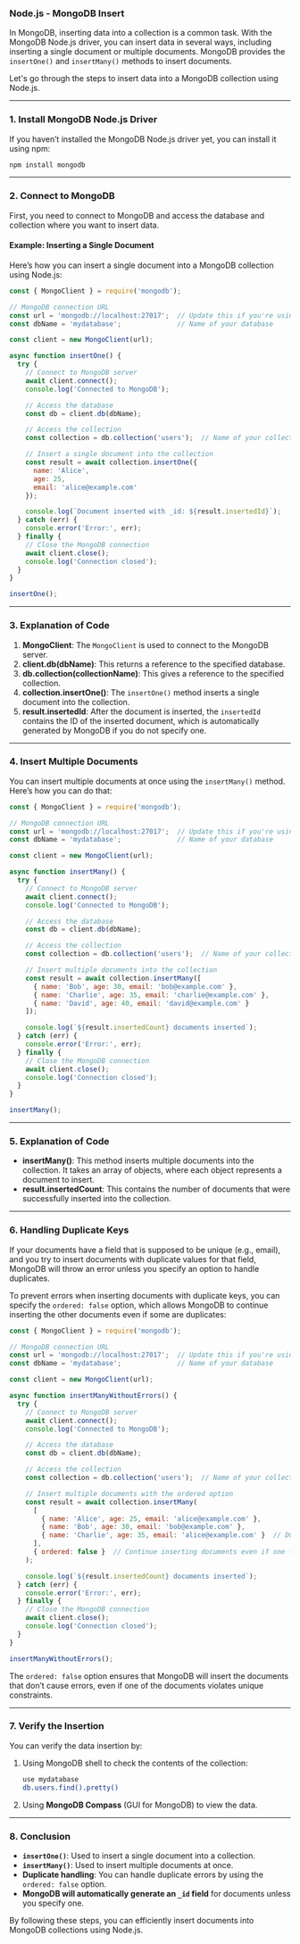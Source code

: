 ### **Node.js - MongoDB Insert**

In MongoDB, inserting data into a collection is a common task. With the MongoDB Node.js driver, you can insert data in several ways, including inserting a single document or multiple documents. MongoDB provides the `insertOne()` and `insertMany()` methods to insert documents.

Let's go through the steps to insert data into a MongoDB collection using Node.js.

---

### **1. Install MongoDB Node.js Driver**

If you haven’t installed the MongoDB Node.js driver yet, you can install it using npm:

```bash
npm install mongodb
```

---

### **2. Connect to MongoDB**

First, you need to connect to MongoDB and access the database and collection where you want to insert data.

#### **Example: Inserting a Single Document**

Here’s how you can insert a single document into a MongoDB collection using Node.js:

```javascript
const { MongoClient } = require('mongodb');

// MongoDB connection URL
const url = 'mongodb://localhost:27017';  // Update this if you're using MongoDB Atlas
const dbName = 'mydatabase';              // Name of your database

const client = new MongoClient(url);

async function insertOne() {
  try {
    // Connect to MongoDB server
    await client.connect();
    console.log('Connected to MongoDB');

    // Access the database
    const db = client.db(dbName);

    // Access the collection
    const collection = db.collection('users');  // Name of your collection

    // Insert a single document into the collection
    const result = await collection.insertOne({
      name: 'Alice',
      age: 25,
      email: 'alice@example.com'
    });

    console.log(`Document inserted with _id: ${result.insertedId}`);
  } catch (err) {
    console.error('Error:', err);
  } finally {
    // Close the MongoDB connection
    await client.close();
    console.log('Connection closed');
  }
}

insertOne();
```

---

### **3. Explanation of Code**

1. **MongoClient**: The `MongoClient` is used to connect to the MongoDB server.
2. **client.db(dbName)**: This returns a reference to the specified database.
3. **db.collection(collectionName)**: This gives a reference to the specified collection.
4. **collection.insertOne()**: The `insertOne()` method inserts a single document into the collection.
5. **result.insertedId**: After the document is inserted, the `insertedId` contains the ID of the inserted document, which is automatically generated by MongoDB if you do not specify one.

---

### **4. Insert Multiple Documents**

You can insert multiple documents at once using the `insertMany()` method. Here’s how you can do that:

```javascript
const { MongoClient } = require('mongodb');

// MongoDB connection URL
const url = 'mongodb://localhost:27017';  // Update this if you're using MongoDB Atlas
const dbName = 'mydatabase';              // Name of your database

const client = new MongoClient(url);

async function insertMany() {
  try {
    // Connect to MongoDB server
    await client.connect();
    console.log('Connected to MongoDB');

    // Access the database
    const db = client.db(dbName);

    // Access the collection
    const collection = db.collection('users');  // Name of your collection

    // Insert multiple documents into the collection
    const result = await collection.insertMany([
      { name: 'Bob', age: 30, email: 'bob@example.com' },
      { name: 'Charlie', age: 35, email: 'charlie@example.com' },
      { name: 'David', age: 40, email: 'david@example.com' }
    ]);

    console.log(`${result.insertedCount} documents inserted`);
  } catch (err) {
    console.error('Error:', err);
  } finally {
    // Close the MongoDB connection
    await client.close();
    console.log('Connection closed');
  }
}

insertMany();
```

---

### **5. Explanation of Code**

- **insertMany()**: This method inserts multiple documents into the collection. It takes an array of objects, where each object represents a document to insert.
- **result.insertedCount**: This contains the number of documents that were successfully inserted into the collection.

---

### **6. Handling Duplicate Keys**

If your documents have a field that is supposed to be unique (e.g., email), and you try to insert documents with duplicate values for that field, MongoDB will throw an error unless you specify an option to handle duplicates.

To prevent errors when inserting documents with duplicate keys, you can specify the `ordered: false` option, which allows MongoDB to continue inserting the other documents even if some are duplicates:

```javascript
const { MongoClient } = require('mongodb');

// MongoDB connection URL
const url = 'mongodb://localhost:27017';  // Update this if you're using MongoDB Atlas
const dbName = 'mydatabase';              // Name of your database

const client = new MongoClient(url);

async function insertManyWithoutErrors() {
  try {
    // Connect to MongoDB server
    await client.connect();
    console.log('Connected to MongoDB');

    // Access the database
    const db = client.db(dbName);

    // Access the collection
    const collection = db.collection('users');  // Name of your collection

    // Insert multiple documents with the ordered option
    const result = await collection.insertMany(
      [
        { name: 'Alice', age: 25, email: 'alice@example.com' },
        { name: 'Bob', age: 30, email: 'bob@example.com' },
        { name: 'Charlie', age: 35, email: 'alice@example.com' }  // Duplicate email
      ],
      { ordered: false }  // Continue inserting documents even if one fails
    );

    console.log(`${result.insertedCount} documents inserted`);
  } catch (err) {
    console.error('Error:', err);
  } finally {
    // Close the MongoDB connection
    await client.close();
    console.log('Connection closed');
  }
}

insertManyWithoutErrors();
```

The `ordered: false` option ensures that MongoDB will insert the documents that don’t cause errors, even if one of the documents violates unique constraints.

---

### **7. Verify the Insertion**

You can verify the data insertion by:

1. Using MongoDB shell to check the contents of the collection:
   ```bash
   use mydatabase
   db.users.find().pretty()
   ```

2. Using **MongoDB Compass** (GUI for MongoDB) to view the data.

---

### **8. Conclusion**

- **`insertOne()`**: Used to insert a single document into a collection.
- **`insertMany()`**: Used to insert multiple documents at once.
- **Duplicate handling**: You can handle duplicate errors by using the `ordered: false` option.
- **MongoDB will automatically generate an `_id` field** for documents unless you specify one.

By following these steps, you can efficiently insert documents into MongoDB collections using Node.js.
